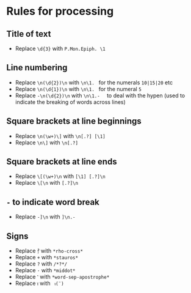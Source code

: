 # Rules for processing

## Title of text
- Replace `\d{3}` with `P.Mon.Epiph. \1`

## Line numbering
- Replace `\n(\d{2})\n` with `\n\1. ` for the numerals `10|15|20` etc
- Replace `\n(\d{1})\n` with `\n\1. ` for the numeral `5`
- Replace `-\n(\d{2})\n` with `\n\1.-  ` to deal with the hypen (used to indicate the breaking of words across lines)

## Square brackets at line beginnings
- Replace `\n(\w+)\]` with `\n[.?] [\1]`
- Replace `\n\]` with `\n[.?]`

## Square brackets at line ends
- Replace `\[(\w+)\n` with `[\1] [.?]\n`
- Replace `\[\n` with `[.?]\n`

## `-` to indicate word break
- Replace `-]\n` with `]\n.- `

## Signs
- Replace `⳨` with `*rho-cross*`
- Replace `+` with `*stauros*`
- Replace `?` with `/*?*/`
- Replace `·` with `*middot*`
- Replace `⳿` with `*word-sep-apostrophe*`
- Replace `ⲓ̈` with ` ⲓ(¨)`
